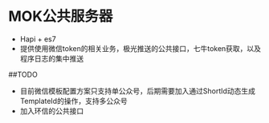 # MOK公共服务器
- Hapi + es7 
- 提供使用微信token的相关业务，极光推送的公共接口，七牛token获取，以及程序日志的集中推送

##TODO
- 目前微信模板配置方案只支持单公众号，后期需要加入通过ShortId动态生成TemplateId的操作，支持多公众号
- 加入环信的公共接口